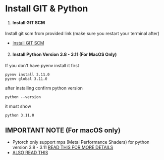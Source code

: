 # Install GIT & Python

1. #### Install GIT SCM

Install git scm from provided link (make sure you restart your terminal after)
- [Install GIT SCM](https://git-scm.com/)

2. #### Install Python Version 3.8 - 3.11 (For MacOS Only)

If you don't have pyenv install it first

```
pyenv install 3.11.0
pyenv global 3.11.0
```

after installing confirm python version
```
python --version
```

it must show
```
python 3.11.0
```

## IMPORTANT NOTE (For macOS only)

- Pytorch only support mps (Metal Performance Shaders) for python version 3.8 - 3.11 [READ THIS FOR MORE DETAILS](https://pytorch.org/get-started/locally/)
- [ALSO READ THIS](https://developer.apple.com/metal/pytorch/)

